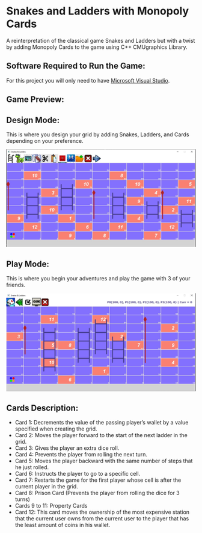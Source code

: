 # Snakes and Ladders with Monopoly Cards

A reinterpretation of the classical game Snakes and Ladders but with a twist by adding Monopoly Cards to the game using C++ CMUgraphics Library.


## Software Required to Run the Game:

For this project you will only need to have [Microsoft Visual Studio](https://visualstudio.microsoft.com/downloads/).

## Game Preview:
<h2>Design Mode:</h2>

<p>This is where you design your grid by adding Snakes, Ladders, and Cards depending on your preference.</p>
<img src="https://github.com/fares-h-moneim/Snakes-and-Ladders-with-Monopoly-Cards/blob/main/Game%20Preview/Test1.jpeg"></img>

<h2>Play Mode:</h2>

<p>This is where you begin your adventures and play the game with 3 of your friends.</p>
<img src="https://github.com/fares-h-moneim/Snakes-and-Ladders-with-Monopoly-Cards/blob/main/Game%20Preview/Test4.JPG"></img>

## Cards Description:

<ul>
  <li>Card 1: Decrements the value of the passing player’s wallet by a value specified when creating the grid.</li>
  <li>Card 2: Moves the player forward to the start of the next ladder in the grid.</li>
  <li>Card 3: Gives the player an extra dice roll.</li>
  <li>Card 4: Prevents the player from rolling the next turn.</li>
  <li>Card 5: Moves the player backward with the same number of steps that he just rolled.</li>
  <li>Card 6: Instructs the player to go to a specific cell.</li>
  <li>Card 7: Restarts the game for the first player whose cell is after the current player in the grid.</li>
  <li>Card 8: Prison Card (Prevents the player from rolling the dice for 3 turns)</li>
  <li>Cards 9 to 11: Property Cards</li>
  <li>Card 12: This card moves the ownership of the most expensive station that the current user owns from the current user to the player that has the least amount of coins in his wallet.</li>
</ul>

